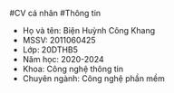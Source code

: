#CV cá nhân
#Thông tin
* Họ và tên: Biện Huỳnh Công Khang
* MSSV: 2011060425
* Lớp: 20DTHB5
* Năm học: 2020-2024
* Khoa: Công nghệ thông tin
* Chuyên ngành: Công nghệ phần mềm